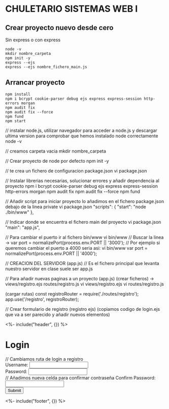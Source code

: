 # CHULETARIO SISTEMAS WEB I

## Crear proyecto nuevo desde cero 
Sin express o con express

```
node -v
mkdir nombre_carpeta
npm init -y
express --ejs
express --ejs nombre_fichero_main.js 

```


## Arrancar proyecto

```
npm install
npm i bcrypt cookie-parser debug ejs express express-session http-errors morgan
npm audit fix
npm audit fix --force
npm fund
npm start

```

// instalar node.js, utilizar navegador para acceder a node.js y descargar ultima version
para comprobar que hemos instalado node correctamente
node -v

// creamos carpeta vacia
mkdir nombre_carpeta

// Crear proyecto de node por defecto
npm init -y

// te crea un fichero de configuracion package.json
vi package.json

// Instalar librerias necesarias, solucionar errores y añadir dependencia al proyecto
npm i bcrypt cookie-parser debug ejs express express-session http-errors morgan
npm audit fix
npm audit fix --force
npm fund

// Añadir script para iniciar proyecto lo añadimos en el fichero package.json debajo de la linea private
vi package.json
"scripts": {
    "start": "node ./bin/www"
  },

// Indicar donde se encuentra el fichero main del proyecto
vi package.json
"main": "app.js",

// Para cambiar el puerto ir al fichero bin/www
vi bin/www
// Buscar la linea -> var port = normalizePort(process.env.PORT || '3000');
// Por ejemplo si queremos cambiar el puerto a 4000 seria asi:
vi bin/www
var port = normalizePort(process.env.PORT || '4000');

// CREACION DEL SERVIDOR (app.js)
// Es el fichero principal que levanta nuestro servidor en clase suele ser app.js

// Para añadir nuevas paginas a un proyecto (app.js)
(crear ficheros) -> views/registro.ejs routes/registro.js
vi views/registro.ejs
vi routes/registro.js

(cargar rutas)
const registroRouter = require('./routes/registro');
app.use('/registro', registroRouter);

// Crear formulario de registro (registro ejs)
(copiamos codigo de login.ejs que va a ser parecido y añadir nuevos elementos)

<%- include("header", {}) %>
<h1>Login</h1>
// Cambiamos ruta de login a registro
<form method="post" action="/registro">
    <label>Username: </label> <input type="text" name="user"><br>
    <label>Password: </label> <input type="password" name="pass"><br>
    // Añadimos nueva celda para confirmar contraseña
    <label>Confirm Password: </label> <input type="password" name="confirmPass"><br>
    <button type="submit">Submit</button>
</form>
<%- include("footer", {}) %>


